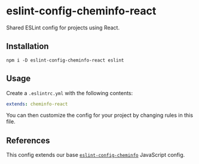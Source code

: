# eslint-config-cheminfo-react

Shared ESLint config for projects using React.

## Installation

```console
npm i -D eslint-config-cheminfo-react eslint
```

## Usage

Create a `.eslintrc.yml` with the following contents:

```yml
extends: cheminfo-react
```

You can then customize the config for your project by changing rules in this file.

## References

This config extends our base [`eslint-config-cheminfo`](https://github.com/cheminfo/eslint-config) JavaScript config.
